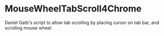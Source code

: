 # MouseWheelTabScroll4Chrome
Daniel Gatti's script to allow tab scrolling by placing cursor on tab bar, and scrolling mouse wheel.
